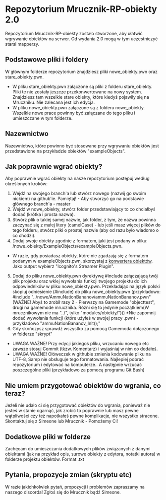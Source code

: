 # Repozytorium Mrucznik-RP-obiekty 2.0
Repozytorium Mrucznik-RP-obiekty zostało stworzone, aby ułatwić wgrywanie obiektów na serwer. Od wydania 2.0 mogą w tym uczestniczyć starsi mapperzy. 


## Podstawowe pliki i foldery
W głównym folderze repozytorium znajdziesz pliki nowe_obiekty.pwn oraz stare_obiekty.pwn.

* W pliku stare_obiekty.pwn załączone są pliki z folderu stare_obiekty. Pliki te nie zostały jeszcze przekonwertowane na nowy system. Znajdziesz tam wszelkie stare
  obiekty, które kiedyś pojawiły się na Mruczniku. Nie zalecana jest ich edycja.
*  W pliku nowe_obiekty.pwn załączone są z folderu nowe_obiekty. Wszelkie nowe prace powinny być załączane do tego pliku i umieszczane w tym folderze.

## Nazewnictwo
Nazewnictwo, które powinno być stosowane przy wgrywaniu obiektów jest przedstawione na przykładzie obiektów "exampleObjects".

## Jak poprawnie wgrać obiekty?
Aby poprawnie wgrać obiekty na nasze repozytorium postępuj według określonych kroków:

1. Wejdź na swojego branch'a lub stwórz nowego (nazwij go swoim nickiem) na github'ie. Pamiętaj! - Aby stworzyć go na podstawie głównego branch'a - master
2. Wejdź w nowe_obiekty, stwórz folder przedstawiający to co chciałbyś dodać (krótka i prosta nazwa).
3. Stwórz plik o takiej samej nazwie, jak folder, z tym, że nazwa powinna zaczynać się z małej litery (camelCase) - lub jeśli masz więcej plików do tego folderu, stwórz pliki o prostej nazwie (aby od razu było wiadomo o co chodzi).
4. Dodaj swoje obiekty zgodnie z formatem, jaki jest podany w pliku: /nowe_obiekty/ExampleObjects/exampleObjects.pwn.
 * W razie, gdy posiadasz obiekty, które nie zgadzają się z formatem podanym w exampleObjects.pwn, skorzystaj z [konwertera obiektów](http://convertffs.com/). Jako output wybierz "Icognito's Streamer Plugin".
5. Dodaj do pliku nowe_obiekty.pwn dyrektywę #include załączającą twój plik projektu oraz wklej wywołania funkcji twojego projektu do ich odpowiedników w pliku nowe_obiekty.pwn. Przekładając na język polski skopiuj odniesienie (#include) do pliku nowe_obiekty.pwn (przykładowo: #include "../nowe/AmmuNationBananov/ammuNationBananov.pwn"(WAŻNE! Abyś to zrobił razy 2 - Pierwszy na Gamemode "objecttest", drugi na gamemode mrucznika. Różni się to jedynie początkiem(W mrucznikowym nie ma "../", tylko "modules/obiekty/")))
*Nie zapomnij dodać wywołania funkcji (które użyłeś w swojej pracy .pwn) - przykładowo "ammuNationBananov_Init();"
6. Gdy skończysz sprawdź wszystko za pomocą Gamemoda dołączonego w folderze "skrypt"

* UWAGA WAŻNE! Przy edycji jakiegoś pliku, wrzucaniu nowego etc zawsze stosuj Commit (tkzw. Komentarz) i wyjaśniaj w nim co dodałeś. 
* UWAGA WAŻNE! Ołóweczek w githubie zmienia kodowanie pliku na UTF-8, Samp nie obsługuje tego formatowania. Najlepiej pobrać repozytorium i edytować na komputerze.. A następnie wrzucać poszczególne pliki (przykładowo za pomocą programu Git Bash)

## Nie umiem przygotować obiektów do wgrania, co teraz?
Jeżeli nie udało ci się przygotować obiektów do wgrania, ponieważ nie jesteś w stanie ogarnąć, jak zrobić to poprawnie lub masz pewne wątpliwości czy też napotkałeś pewne komplikacje, nie wszystko stracone.
Skontaktuj się z Simeone lub Mrucznik - Pomożemy Ci! 


## Dodatkowe pliki w folderze
Zachęcam do umieszczania dodatkowych plików związanych z danymi obiektami (jak na przykład opis, surowe obiekty z edytora, notatki autora) w folderze projektu obiektów. Format .txt

## Pytania, propozycje zmian (skryptu etc)
W razie jakichkolwiek pytań, propozycji i problemów zapraszamy na naszego discorda! Zgłoś się do Mrucznik bądź Simeone. 
